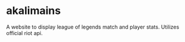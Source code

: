 # akalimains
A website to display league of legends match and player stats. Utilizes official riot api.
